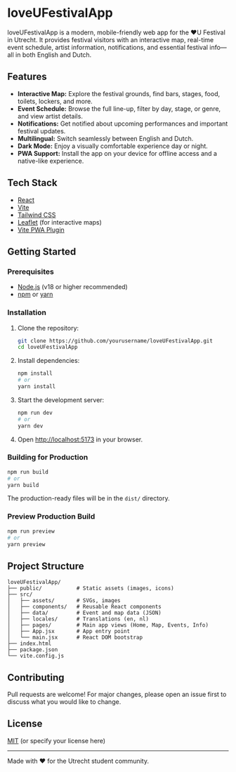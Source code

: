 # loveUFestivalApp

loveUFestivalApp is a modern, mobile-friendly web app for the ❤️U Festival in Utrecht. It provides festival visitors with an interactive map, real-time event schedule, artist information, notifications, and essential festival info—all in both English and Dutch.

## Features

- **Interactive Map:** Explore the festival grounds, find bars, stages, food, toilets, lockers, and more.
- **Event Schedule:** Browse the full line-up, filter by day, stage, or genre, and view artist details.
- **Notifications:** Get notified about upcoming performances and important festival updates.
- **Multilingual:** Switch seamlessly between English and Dutch.
- **Dark Mode:** Enjoy a visually comfortable experience day or night.
- **PWA Support:** Install the app on your device for offline access and a native-like experience.

## Tech Stack

- [React](https://react.dev/)
- [Vite](https://vitejs.dev/)
- [Tailwind CSS](https://tailwindcss.com/)
- [Leaflet](https://leafletjs.com/) (for interactive maps)
- [Vite PWA Plugin](https://vite-pwa-org.netlify.app/)

## Getting Started

### Prerequisites

- [Node.js](https://nodejs.org/) (v18 or higher recommended)
- [npm](https://www.npmjs.com/) or [yarn](https://yarnpkg.com/)

### Installation

1. Clone the repository:
   ```sh
   git clone https://github.com/yourusername/loveUFestivalApp.git
   cd loveUFestivalApp
   ```

2. Install dependencies:
   ```sh
   npm install
   # or
   yarn install
   ```

3. Start the development server:
   ```sh
   npm run dev
   # or
   yarn dev
   ```

4. Open [http://localhost:5173](http://localhost:5173) in your browser.

### Building for Production

```sh
npm run build
# or
yarn build
```

The production-ready files will be in the `dist/` directory.

### Preview Production Build

```sh
npm run preview
# or
yarn preview
```

## Project Structure

```
loveUFestivalApp/
├── public/           # Static assets (images, icons)
├── src/
│   ├── assets/       # SVGs, images
│   ├── components/   # Reusable React components
│   ├── data/         # Event and map data (JSON)
│   ├── locales/      # Translations (en, nl)
│   ├── pages/        # Main app views (Home, Map, Events, Info)
│   ├── App.jsx       # App entry point
│   └── main.jsx      # React DOM bootstrap
├── index.html
├── package.json
└── vite.config.js
```

## Contributing

Pull requests are welcome! For major changes, please open an issue first to discuss what you would like to change.

## License

[MIT](LICENSE) (or specify your license here)

---

Made with ❤️ for the Utrecht student community.
